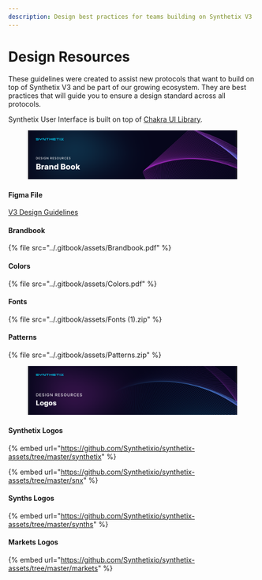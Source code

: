 ```yaml
---
description: Design best practices for teams building on Synthetix V3
---
```


# Design Resources

These guidelines were created to assist new protocols that want to build on top of Synthetix V3 and be part of our growing ecosystem. They are best practices that will guide you to ensure a design standard across all protocols.



Synthetix User Interface is built on top of [Chakra UI Library](https://chakra-ui.com/).&#x20;



<div data-full-width="true">

<figure><img src="../.gitbook/assets/Design Resources - Brand Book.png" alt=""><figcaption></figcaption></figure>

</div>

#### **Figma File**

[V3 Design Guidelines](https://www.figma.com/community/file/1241110427632150102)

#### Brandbook

{% file src="../.gitbook/assets/Brandbook.pdf" %}

#### Colors

{% file src="../.gitbook/assets/Colors.pdf" %}

#### Fonts

{% file src="../.gitbook/assets/Fonts (1).zip" %}

#### Patterns

{% file src="../.gitbook/assets/Patterns.zip" %}

<div data-full-width="true">

<figure><img src="../.gitbook/assets/Design Resources -  Logos.png" alt=""><figcaption></figcaption></figure>

</div>

#### Synthetix Logos

{% embed url="https://github.com/Synthetixio/synthetix-assets/tree/master/synthetix" %}

{% embed url="https://github.com/Synthetixio/synthetix-assets/tree/master/snx" %}

#### Synths Logos

{% embed url="https://github.com/Synthetixio/synthetix-assets/tree/master/synths" %}

#### Markets Logos

{% embed url="https://github.com/Synthetixio/synthetix-assets/tree/master/markets" %}
